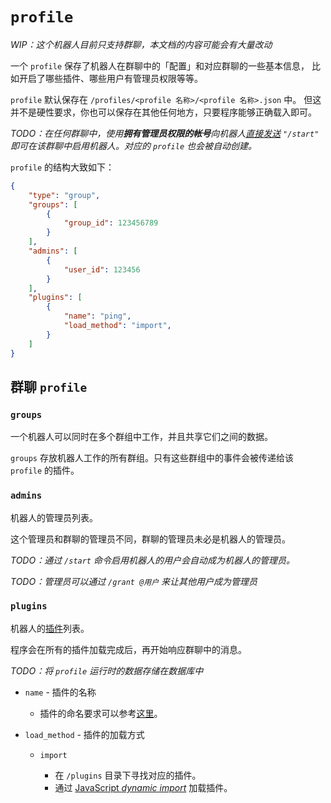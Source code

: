 # `profile`

*WIP：这个机器人目前只支持群聊，本文档的内容可能会有大量改动*

一个 `profile` 保存了机器人在群聊中的「配置」和对应群聊的一些基本信息，
比如开启了哪些插件、哪些用户有管理员权限等等。

`profile` 默认保存在 `/profiles/<profile 名称>/<profile 名称>.json` 中。
但这并不是硬性要求，你也可以保存在其他任何地方，只要程序能够正确载入即可。

*TODO：在任何群聊中，使用**拥有管理员权限的帐号**向机器人[直接发送](/docs/message_format.md#直接消息) `"/start"` 
即可在该群聊中启用机器人。对应的 `profile` 也会被自动创建。*

`profile` 的结构大致如下：

```json
{
    "type": "group",
    "groups": [
        {
            "group_id": 123456789
        }
    ],
    "admins": [
        {
            "user_id": 123456
        }
    ],
    "plugins": [
        {
            "name": "ping",
            "load_method": "import",
        }
    ]
}
```

## 群聊 `profile`

### `groups`

一个机器人可以同时在多个群组中工作，并且共享它们之间的数据。

`groups` 存放机器人工作的所有群组。只有这些群组中的事件会被传递给该 `profile` 的插件。

### `admins`

机器人的管理员列表。

这个管理员和群聊的管理员不同，群聊的管理员未必是机器人的管理员。

*TODO：通过 `/start` 命令启用机器人的用户会自动成为机器人的管理员。*

*TODO：管理员可以通过 `/grant @用户` 来让其他用户成为管理员*

### `plugins`

机器人的[插件](/docs/plugin_and_session.md)列表。

程序会在所有的插件加载完成后，再开始响应群聊中的消息。

*TODO：将 `profile` 运行时的数据存储在数据库中*

-  `name` - 插件的名称

   - 插件的命名要求可以参考[这里](/docs/plugin_and_session.md)。

-  `load_method` - 插件的加载方式

   -  `import`

      - 在 `/plugins` 目录下寻找对应的插件。
      - 通过 [JavaScript *dynamic import*](https://developer.mozilla.org/en-US/docs/Web/JavaScript/Reference/Operators/import)
加载插件。